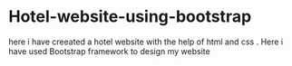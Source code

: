 # Hotel-website-using-bootstrap
here i have creeated a hotel website with the help of html and css . Here i have used Bootstrap framework to design my website
